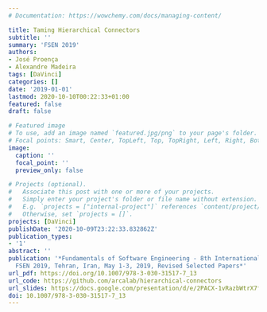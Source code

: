 ```yaml
---
# Documentation: https://wowchemy.com/docs/managing-content/

title: Taming Hierarchical Connectors
subtitle: ''
summary: 'FSEN 2019'
authors:
- José Proença
- Alexandre Madeira
tags: [DaVinci]
categories: []
date: '2019-01-01'
lastmod: 2020-10-10T00:22:33+01:00
featured: false
draft: false

# Featured image
# To use, add an image named `featured.jpg/png` to your page's folder.
# Focal points: Smart, Center, TopLeft, Top, TopRight, Left, Right, BottomLeft, Bottom, BottomRight.
image:
  caption: ''
  focal_point: ''
  preview_only: false

# Projects (optional).
#   Associate this post with one or more of your projects.
#   Simply enter your project's folder or file name without extension.
#   E.g. `projects = ["internal-project"]` references `content/project/deep-learning/index.md`.
#   Otherwise, set `projects = []`.
projects: [DaVinci]
publishDate: '2020-10-09T23:22:33.832862Z'
publication_types:
- '1'
abstract: ''
publication: '*Fundamentals of Software Engineering - 8th International Conference,
  FSEN 2019, Tehran, Iran, May 1-3, 2019, Revised Selected Papers*'
url_pdf: https://doi.org/10.1007/978-3-030-31517-7_13
url_code: https://github.com/arcalab/hierarchical-connectors
url_slides: https://docs.google.com/presentation/d/e/2PACX-1vRazbWtrX7fgwFLS69h6jFSEEO-R8vc_qsRa9lZBH9NLe0dWwYc5TiPZazYeCTK7BXATsDavus44U96/pub?start=false&loop=false&delayms=3000&slide=id.p
doi: 10.1007/978-3-030-31517-7_13
---
```

